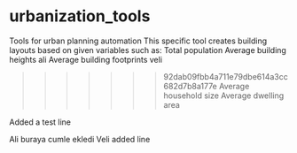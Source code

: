 # urbanization_tools
Tools for urban planning automation
This specific tool creates building layouts based on given variables such as:
Total population
Average building heights   ali
Average building footprints veli
>>>>>>> 92dab09fbb4a711e79dbe614a3cc682d7b8a177e
Average household size
Average dwelling area


Added a test line

Ali buraya cumle ekledi
Veli added line
